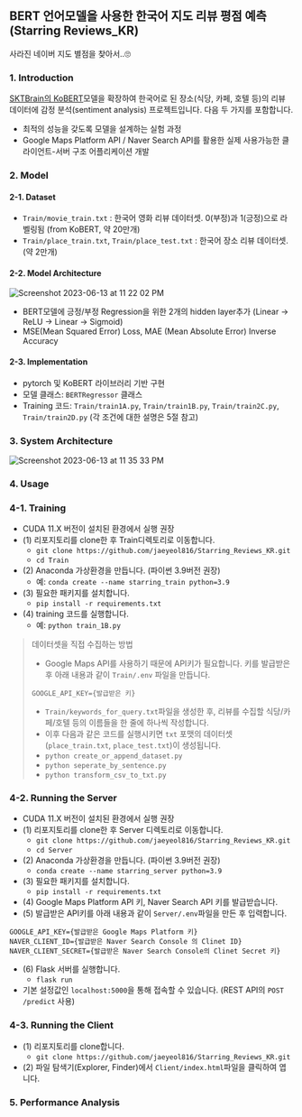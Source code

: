 ## BERT 언어모델을 사용한 한국어 지도 리뷰 평점 예측 (Starring Reviews_KR)

사라진 네이버 지도 별점을 찾아서..🙄


### 1. Introduction

[SKTBrain의 KoBERT](https://github.com/SKTBrain/KoBERT)모델을 확장하여 한국어로 된 장소(식당, 카페, 호텔 등)의 리뷰 데이터에 감정 분석(sentiment analysis) 프로젝트입니다. 다음 두 가지를 포함합니다.
- 최적의 성능을 갖도록 모델을 설계하는 실험 과정
- Google Maps Platform API / Naver Search API를 활용한 실제 사용가능한 클라이언트-서버 구조 어플리케이션 개발


### 2. Model
#### 2-1. Dataset
- `Train/movie_train.txt` : 한국어 영화 리뷰 데이터셋. 0(부정)과 1(긍정)으로 라벨링됨 (from KoBERT, 약 20만개)
- `Train/place_train.txt`, `Train/place_test.txt` : 한국어 장소 리뷰 데이터셋. (약 2만개)

#### 2-2. Model Architecture
![Screenshot 2023-06-13 at 11 22 02 PM](https://github.com/jaeyeol816/Starring_Reviews_KR/assets/80497842/9449d492-d5e4-44df-ae39-51461326e4f1)
- BERT모델에 긍정/부정 Regression을 위한 2개의 hidden layer추가 (Linear -> ReLU -> Linear -> Sigmoid)
- MSE(Mean Squared Error) Loss, MAE (Mean Absolute Error) Inverse Accuracy

#### 2-3. Implementation
- pytorch 및 KoBERT 라이브러리 기반 구현
- 모델 클래스: `BERTRegressor` 클래스
- Training 코드: `Train/train1A.py`, `Train/train1B.py`, `Train/train2C.py`, `Train/train2D.py` (각 조건에 대한 설명은 5절 참고)

### 3. System Architecture
![Screenshot 2023-06-13 at 11 35 33 PM](https://github.com/jaeyeol816/Starring_Reviews_KR/assets/80497842/581428fb-9907-43b5-8297-e5accca7fe1b)

### 4. Usage
### 4-1. Training 
- CUDA 11.X 버전이 설치된 환경에서 실행 권장
- (1) 리포지토리를 clone한 후 Train디렉토리로 이동합니다.
  - `git clone https://github.com/jaeyeol816/Starring_Reviews_KR.git`
  - `cd Train`
- (2) Anaconda 가상환경을 만듭니다. (파이썬 3.9버전 권장)
  - 예: `conda create --name starring_train python=3.9`
- (3) 필요한 패키지를 설치합니다.
  - `pip install -r requirements.txt`
- (4) training 코드를 실행합니다.
  - 예: `python train_1B.py`
> 데이터셋을 직접 수집하는 방법
>   - Google Maps API를 사용하기 때문에 API키가 필요합니다. 키를 발급받은 후 아래 내용과 같이 `Train/.env` 파일을 만듭니다.
>   ```
>   GOOGLE_API_KEY={발급받은 키}
>   ```
>   - `Train/keywords_for_query.txt`파일을 생성한 후, 리뷰를 수집할 식당/카페/호텔 등의 이름들을 한 줄에 하나씩 작성합니다.
>   - 이후 다음과 같은 코드를 실행시키면 `txt` 포맷의 데이터셋 (`place_train.txt`, `place_test.txt`)이 생성됩니다.
>   - `python create_or_append_dataset.py`
>   - `python seperate_by_sentence.py`
>   - `python transform_csv_to_txt.py`

### 4-2. Running the Server
- CUDA 11.X 버전이 설치된 환경에서 실행 권장
- (1) 리포지토리를 clone한 후 Server 디렉토리로 이동합니다.
  - `git clone https://github.com/jaeyeol816/Starring_Reviews_KR.git`
  - `cd Server`
- (2) Anaconda 가상환경을 만듭니다. (파이썬 3.9버전 권장)
  - `conda create --name starring_server python=3.9`
- (3) 필요한 패키지를 설치합니다.
  - `pip install -r requirements.txt`
- (4) Google Maps Platform API 키, Naver Search API 키를 발급받습니다.
- (5) 발급받은 API키를 아래 내용과 같이 `Server/.env`파일을 만든 후 입력합니다.
```
GOOGLE_API_KEY={발급받은 Google Maps Platform 키}
NAVER_CLIENT_ID={발급받은 Naver Search Console 의 Clinet ID}
NAVER_CLIENT_SECRET={발급받은 Naver Search Console의 Clinet Secret 키}
```
- (6) Flask 서버를 실행합니다.
  - `flask run`
- 기본 설정값인 `localhost:5000`을 통해 접속할 수 있습니다. (REST API의 `POST /predict` 사용)

### 4-3. Running the Client
- (1) 리포지토리를 clone합니다.
  - `git clone https://github.com/jaeyeol816/Starring_Reviews_KR.git`
- (2) 파일 탐색기(Explorer, Finder)에서 `Client/index.html`파일을 클릭하여 엽니다.

### 5. Performance Analysis








